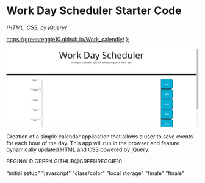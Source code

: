<!-- Title -->
# Work Day Scheduler Starter Code

<!-- list of technologies used -->
/*HTML, CSS, by jQuery*/

<!-- URL to hosted site -->
 https://greenreggie10.github.io/Work_calendly/ };

<!-- picture of site -->
![alt text](./assets/images/Screenshot%20(30).png)

<!-- description of the site purpose -->
Creation of a simple calendar application that allows a user to save events for each hour of the day. This app will run in the browser and feature dynamically updated HTML and CSS powered by jQuery.

<!-- author & contributors -->
REGINALD GREEN GITHUB@GREENREGGIE10

<!-- updates -->
"initial setup"
"javascript"
"class/color"
"local storage"
"finale"
"finale"